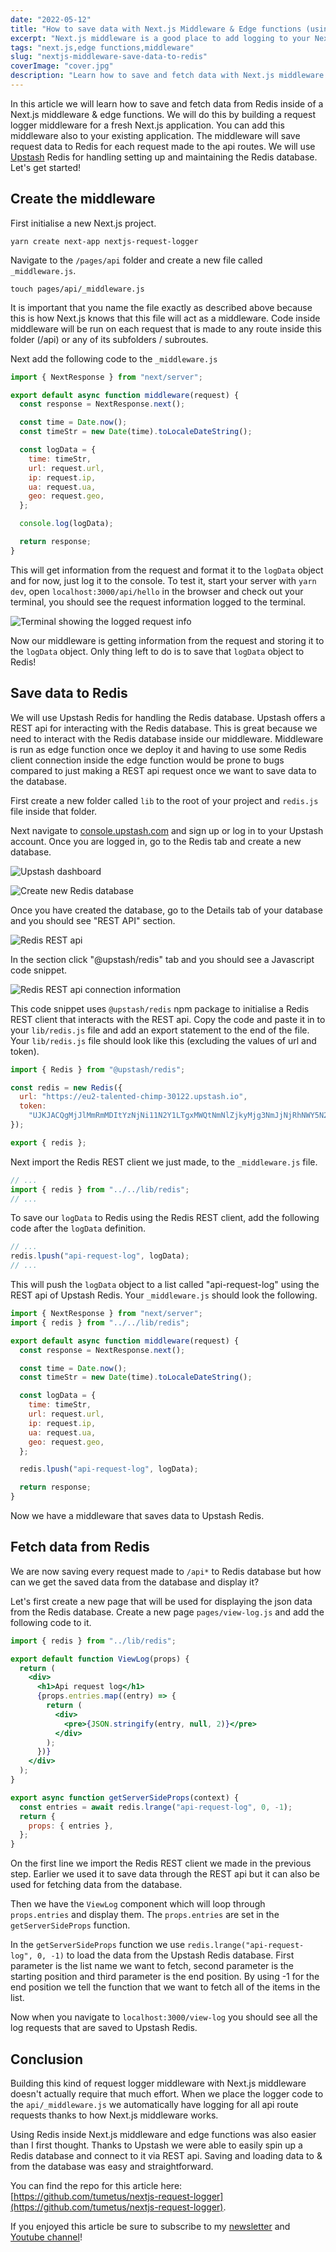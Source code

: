```yaml
---
date: "2022-05-12"
title: "How to save data with Next.js Middleware & Edge functions (using serverless Redis)"
excerpt: "Next.js middleware is a good place to add logging to your Next.js application. Middleware is run as edge function so using a database from middleware can be tricky. In this article I show you how to save data from the middleware to a Redis database."
tags: "next.js,edge functions,middleware"
slug: "nextjs-middleware-save-data-to-redis"
coverImage: "cover.jpg"
description: "Learn how to save and fetch data with Next.js middleware."
---
```


In this article we will learn how to save and fetch data from Redis inside of a Next.js middleware & edge functions. We will do this by building a request logger middleware for a fresh Next.js application. You can add this middleware also to your existing application. The middleware will save request data to Redis for each request made to the api routes. We will use [Upstash](https://www.upstash.com) Redis for handling setting up and maintaining the Redis database. Let's get started!

## Create the middleware

First initialise a new Next.js project.

```
yarn create next-app nextjs-request-logger
```

Navigate to the `/pages/api` folder and create a new file called `_middleware.js`.

```
touch pages/api/_middleware.js
```

It is important that you name the file exactly as described above because this is how Next.js knows that this file will act as a middleware. Code inside middleware will be run on each request that is made to any route inside this folder (/api) or any of its subfolders / subroutes.

Next add the following code to the `_middleware.js`

```jsx
import { NextResponse } from "next/server";

export default async function middleware(request) {
  const response = NextResponse.next();

  const time = Date.now();
  const timeStr = new Date(time).toLocaleDateString();

  const logData = {
    time: timeStr,
    url: request.url,
    ip: request.ip,
    ua: request.ua,
    geo: request.geo,
  };

  console.log(logData);

  return response;
}
```

This will get information from the request and format it to the `logData` object and for now, just log it to the console. To test it, start your server with `yarn dev`, open `localhost:3000/api/hello` in the browser and check out your terminal, you should see the request information logged to the terminal.

![Terminal showing the logged request info](./images/terminal-request-info.png)

Now our middleware is getting information from the request and storing it to the `logData` object. Only thing left to do is to save that `logData` object to Redis!

## Save data to Redis

We will use Upstash Redis for handling the Redis database. Upstash offers a REST api for interacting with the Redis database. This is great because we need to interact with the Redis database inside our middleware. Middleware is run as edge function once we deploy it and having to use some Redis client connection inside the edge function would be prone to bugs compared to just making a REST api request once we want to save data to the database.

First create a new folder called `lib` to the root of your project and `redis.js` file inside that folder.

Next navigate to [console.upstash.com](https://console.upstash.com/) and sign up or log in to your Upstash account. Once you are logged in, go to the Redis tab and create a new database.

![Upstash dashboard](./images/upstash-dashboard.png)

![Create new Redis database](./images/upstash-create-db.png)

Once you have created the database, go to the Details tab of your database and you should see "REST API" section.

![Redis REST api](./images/upstash-rest-api-1.png)

In the section click "@upstash/redis" tab and you should see a Javascript code snippet.

![Redis REST api connection information](./images/upstash-rest-api-2.png)

This code snippet uses `@upstash/redis` npm package to initialise a Redis REST client that interacts with the REST api. Copy the code and paste it in to your `lib/redis.js` file and add an export statement to the end of the file. Your `lib/redis.js` file should look like this (excluding the values of url and token).

```jsx
import { Redis } from "@upstash/redis";

const redis = new Redis({
  url: "https://eu2-talented-chimp-30122.upstash.io",
  token:
    "UJKJACQgMjJlMmRmMDItYzNjNi11N2Y1LTgxMWQtNmNlZjkyMjg3NmJjNjRhNWY5N2JjYTUwNDQ4NDk1YmI3NDAyOGZhYzQwMzY=",
});

export { redis };
```

Next import the Redis REST client we just made, to the `_middleware.js` file.

```jsx
// ...
import { redis } from "../../lib/redis";
// ...
```

To save our `logData` to Redis using the Redis REST client, add the following code after the `logData` definition.

```jsx
// ...
redis.lpush("api-request-log", logData);
// ...
```

This will push the `logData` object to a list called "api-request-log" using the REST api of Upstash Redis. Your `_middleware.js` should look the following.

```jsx
import { NextResponse } from "next/server";
import { redis } from "../../lib/redis";

export default async function middleware(request) {
  const response = NextResponse.next();

  const time = Date.now();
  const timeStr = new Date(time).toLocaleDateString();

  const logData = {
    time: timeStr,
    url: request.url,
    ip: request.ip,
    ua: request.ua,
    geo: request.geo,
  };

  redis.lpush("api-request-log", logData);

  return response;
}
```

Now we have a middleware that saves data to Upstash Redis.

## Fetch data from Redis

We are now saving every request made to `/api*` to Redis database but how can we get the saved data from the database and display it?

Let's first create a new page that will be used for displaying the json data from the Redis database. Create a new page `pages/view-log.js` and add the following code to it.

```jsx
import { redis } from "../lib/redis";

export default function ViewLog(props) {
  return (
    <div>
      <h1>Api request log</h1>
      {props.entries.map((entry) => {
        return (
          <div>
            <pre>{JSON.stringify(entry, null, 2)}</pre>
          </div>
        );
      })}
    </div>
  );
}

export async function getServerSideProps(context) {
  const entries = await redis.lrange("api-request-log", 0, -1);
  return {
    props: { entries },
  };
}
```

On the first line we import the Redis REST client we made in the previous step. Earlier we used it to save data through the REST api but it can also be used for fetching data from the database.

Then we have the `ViewLog` component which will loop through `props.entries` and display them. The `props.entries` are set in the `getServerSideProps` function.

In the `getServerSideProps` function we use `redis.lrange("api-request-log", 0, -1)` to load the data from the Upstash Redis database. First parameter is the list name we want to fetch, second parameter is the starting position and third parameter is the end position. By using -1 for the end position we tell the function that we want to fetch all of the items in the list.

Now when you navigate to `localhost:3000/view-log` you should see all the log requests that are saved to Upstash Redis.

## Conclusion

Building this kind of request logger middleware with Next.js middleware doesn't actually require that much effort. When we place the logger code to the `api/_middleware.js` we automatically have logging for all api route requests thanks to how Next.js middleware works.

Using Redis inside Next.js middleware and edge functions was also easier than I first thought. Thanks to Upstash we were able to easily spin up a Redis database and connect to it via REST api. Saving and loading data to & from the database was easy and straightforward.

You can find the repo for this article here: [https://github.com/tumetus/nextjs-request-logger](https://github.com/tumetus/nextjs-request-logger).

If you enjoyed this article be sure to subscribe to my [newsletter](https://www.tuomokankaanpaa.com/newsletter) and [Youtube channel](https://www.youtube.com/tuomokankaanpaa)!
